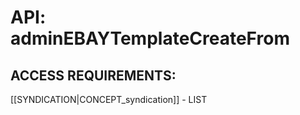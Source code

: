 # API: adminEBAYTemplateCreateFrom


## ACCESS REQUIREMENTS: ##
[[SYNDICATION|CONCEPT_syndication]] - LIST

